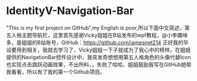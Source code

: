 # IdentityV-Navigation-Bar
"This is my first project on GitHub",my English is poor,所以下面中文简述，第五人格主题导航栏，这里首先感谢Vicky姐姐在B站发布的wpf教程，@小李趣味多，是姐姐的B站账号，GitHub：https://github.com/jamesnet214  正好我的毕设要用到相关，我就去学习了，Vicky姐姐一下子就成为了我心中的榜样。在姐姐提供的NavigationBar控件设计中，我突发奇想想用第五人格角色的头像代替Icon也实现点击跳跃动画效果，不出所料，，失败了哈哈，姐姐鼓励我写在GitHub她帮我看看，所以有了我的第一个Github项目。
